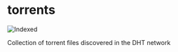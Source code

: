 torrents 
========
![Indexed](https://img.shields.io/badge/indexed-43998-blue)

Collection of torrent files discovered in the DHT network
